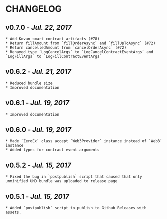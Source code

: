 # CHANGELOG

v0.7.0 - _Jul. 22, 2017_
------------------------
    * Add Kovan smart contract artifacts (#78)
    * Return fillAmount from `fillOrderAsync` and `fillUpToAsync` (#72)
    * Return cancelledAmount from `cancelOrderAsync` (#72)
    * Renamed type `LogCancelArgs` to `LogCancelContractEventArgs` and `LogFillArgs` to `LogFillContractEventArgs`
v0.6.2 - _Jul. 21, 2017_
------------------------
    * Reduced bundle size
    * Improved documentation
v0.6.1 - _Jul. 19, 2017_
------------------------
    * Improved documentation
v0.6.0 - _Jul. 19, 2017_
------------------------
    * Made `ZeroEx` class accept `Web3Provider` instance instead of `Web3` instance
    * Added types for contract event arguments
v0.5.2 - _Jul. 15, 2017_
------------------------
    * Fixed the bug in `postpublish` script that caused that only unminified UMD bundle was uploaded to release page
v0.5.1 - _Jul. 15, 2017_
------------------------
    * Added `postpublish` script to publish to Github Releases with assets.

